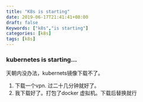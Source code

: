 ```yaml
---
title: "K8s is starting"
date: 2019-06-17T21:41:41+08:00
draft: false
Keywords: ["k8s","is starting"]
categories: [k8s]
tags: [k8s]
---
```


### kubernetes is starting...

天朝内没办法，kubernets镜像下载不了。

1. 下载一个vpn. 过二十几分钟就好了。
2. 我下载好了。打包了docker 虚拟机。下载后替换就行

